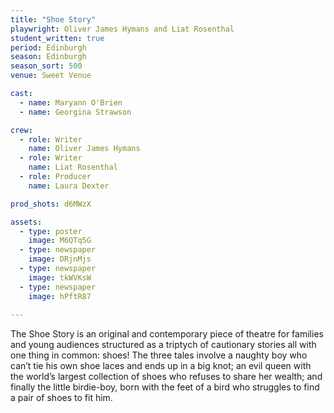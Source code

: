 ```yaml
---
title: "Shoe Story"
playwright: Oliver James Hymans and Liat Rosenthal
student_written: true
period: Edinburgh
season: Edinburgh
season_sort: 500
venue: Sweet Venue

cast:
  - name: Maryann O'Brien
  - name: Georgina Strawson

crew:
  - role: Writer
    name: Oliver James Hymans
  - role: Writer
    name: Liat Rosenthal
  - role: Producer
    name: Laura Dexter

prod_shots: d6MWzX

assets:
  - type: poster
    image: M6QTq5G
  - type: newspaper
    image: DRjnMjs
  - type: newspaper
    image: tkWVKsW
  - type: newspaper
    image: hPftR87
    
---
```


The Shoe Story is an original and contemporary piece of theatre for families and young audiences structured as a triptych of cautionary stories all with one thing in common: shoes! The three tales involve a naughty boy who can’t tie his own shoe laces and ends up in a big knot; an evil queen with the world’s largest collection of shoes who refuses to share her wealth; and finally the little birdie-boy, born with the feet of a bird who struggles to find a pair of shoes to fit him.
